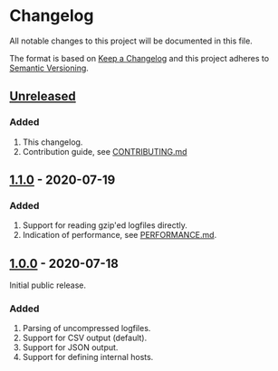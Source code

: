 # Changelog

All notable changes to this project will be documented in this file.

The format is based on [Keep a Changelog](https://keepachangelog.com/en/1.1.0/) and this project adheres to [Semantic Versioning](https://semver.org/spec/v2.0.0.html).

## [Unreleased]

### Added

1. This changelog.
1. Contribution guide, see [CONTRIBUTING.md](CONTRIBUTING.md)

## [1.1.0] - 2020-07-19

### Added

1. Support for reading gzip'ed logfiles directly.
1. Indication of performance, see [PERFORMANCE.md](PERFORMANCE.md).

## [1.0.0] - 2020-07-18

Initial public release.

### Added

1. Parsing of uncompressed logfiles.
1. Support for CSV output (default).
1. Support for JSON output.
1. Support for defining internal hosts.

[Unreleased]: https://gitlab.com/rbrt-weiler/sophos-sg-smtp-logparser/-/compare/v1.1.0...master
[1.1.0]: https://gitlab.com/rbrt-weiler/sophos-sg-smtp-logparser/-/compare/v1.0.0...v1.1.0
[1.0.0]: https://gitlab.com/rbrt-weiler/sophos-sg-smtp-logparser/-/tree/v1.0.0
